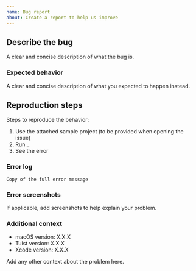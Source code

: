 ```yaml
---
name: Bug report
about: Create a report to help us improve
---
```


## Describe the bug

A clear and concise description of what the bug is.

### Expected behavior

A clear and concise description of what you expected to happen instead.

## Reproduction steps

Steps to reproduce the behavior:

1. Use the attached sample project (to be provided when opening the issue)
2. Run `…`
3. See the error

### Error log

```
Copy of the full error message
```

### Error screenshots

If applicable, add screenshots to help explain your problem.

### Additional context

- macOS version: X.X.X
- Tuist version: X.X.X
- Xcode version: X.X.X

Add any other context about the problem here.
